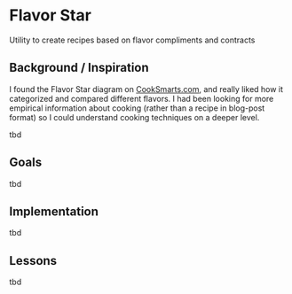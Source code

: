 # Flavor Star
Utility to create recipes based on flavor compliments and contracts

## Background / Inspiration
I found the Flavor Star diagram on [CookSmarts.com](https://www.cooksmarts.com/articles/study-flavor-profiles/), and really liked how it categorized and compared different flavors. I had been looking for more empirical information about cooking (rather than a recipe in blog-post format) so I could understand cooking techniques on a deeper level.

tbd

## Goals
tbd

## Implementation
tbd

## Lessons
tbd

